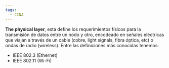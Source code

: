```yaml
---
tags:
  - CCNA
---
```

**The physical layer**, esta define los requerimientos físicos para la transmisión de datos entre un nodo y otro, encodeado en señales eléctricas que viajan a través de un cable (cobre, light signals, fibra óptica, etc) o ondas de radio (wireless). Entre las definiciones más conocidas tenemos:

- IEEE 802.3 (Ethernet)
- IEEE 802.11 (Wi-Fi)


